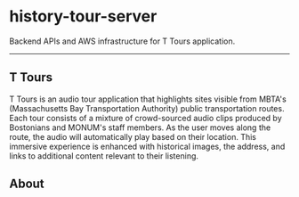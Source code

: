 # history-tour-server

Backend APIs and AWS infrastructure for T Tours application.

---

## T Tours

T Tours is an audio tour application that highlights sites visible from MBTA's (Massachusetts Bay Transportation Authority) public transportation routes. Each tour consists of a mixture of crowd-sourced audio clips produced by Bostonians and MONUM's staff members. As the user moves along the route, the audio will automatically play based on their location. This immersive experience is enhanced with historical images, the address, and links to additional content relevant to their listening.

## About


